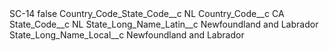 <?xml version="1.0" encoding="UTF-8"?>
<CustomMetadata xmlns="http://soap.sforce.com/2006/04/metadata" xmlns:xsi="http://www.w3.org/2001/XMLSchema-instance" xmlns:xsd="http://www.w3.org/2001/XMLSchema">
    <label>SC-14</label>
    <protected>false</protected>
    <values>
        <field>Country_Code_State_Code__c</field>
        <value xsi:type="xsd:string">NL</value>
    </values>
    <values>
        <field>Country_Code__c</field>
        <value xsi:type="xsd:string">CA</value>
    </values>
    <values>
        <field>State_Code__c</field>
        <value xsi:type="xsd:string">NL</value>
    </values>
    <values>
        <field>State_Long_Name_Latin__c</field>
        <value xsi:type="xsd:string">Newfoundland and Labrador</value>
    </values>
    <values>
        <field>State_Long_Name_Local__c</field>
        <value xsi:type="xsd:string">Newfoundland and Labrador</value>
    </values>
</CustomMetadata>
